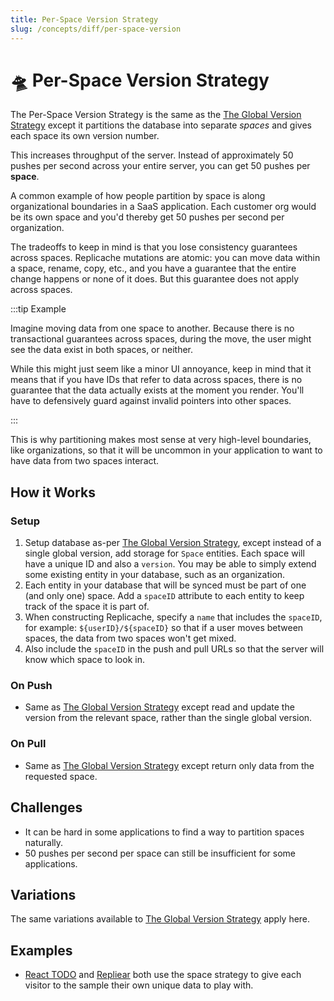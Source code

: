 ```yaml
---
title: Per-Space Version Strategy
slug: /concepts/diff/per-space-version
---
```


# 🛸 Per-Space Version Strategy

The Per-Space Version Strategy is the same as the [The Global Version Strategy](/concepts/diff/global-version) except it partitions the database into separate _spaces_ and gives each space its own version number.

This increases throughput of the server. Instead of approximately 50 pushes per second across your entire server, you can get 50 pushes per **space**.

A common example of how people partition by space is along organizational boundaries in a SaaS application. Each customer org would be its own space and you'd thereby get 50 pushes per second per organization.

The tradeoffs to keep in mind is that you lose consistency guarantees across spaces. Replicache mutations are atomic: you can move data within a space, rename, copy, etc., and you have a guarantee that the entire change happens or none of it does. But this guarantee does not apply across spaces.

:::tip Example

Imagine moving data from one space to another. Because there is no transactional guarantees across spaces, during the move, the user might see the data exist in both spaces, or neither.

While this might just seem like a minor UI annoyance, keep in mind that it means that if you have IDs that refer to data across spaces, there is no guarantee that the data actually exists at the moment you render. You'll have to defensively guard against invalid pointers into other spaces.

:::

This is why partitioning makes most sense at very high-level boundaries, like organizations, so that it will be uncommon in your application to want to have data from two spaces interact.

## How it Works

### Setup

1. Setup database as-per [The Global Version Strategy](/concepts/diff/global-version), except instead of a single global version, add storage for `Space` entities. Each space will have a unique ID and also a `version`. You may be able to simply extend some existing entity in your database, such as an organization.
2. Each entity in your database that will be synced must be part of one (and only one) space. Add a `spaceID` attribute to each entity to keep track of the space it is part of.
3. When constructing Replicache, specify a `name` that includes the `spaceID`, for example: `${userID}/${spaceID}` so that if a user moves between spaces, the data from two spaces won't get mixed.
4. Also include the `spaceID` in the push and pull URLs so that the server will know which space to look in.

### On Push

- Same as [The Global Version Strategy](/concepts/diff/global-version) except read and update the version from the relevant space, rather than the single global version.

### On Pull

- Same as [The Global Version Strategy](/concepts/diff/global-version) except return only data from the requested space.

## Challenges

- It can be hard in some applications to find a way to partition spaces naturally.
- 50 pushes per second per space can still be insufficient for some applications.

## Variations

The same variations available to [The Global Version Strategy](/concepts/diff/global-version#variations) apply here.

## Examples

- [React TODO](/examples/todo) and [Repliear](/examples/repliear) both use the space strategy to give each visitor to the sample their own unique data to play with.

